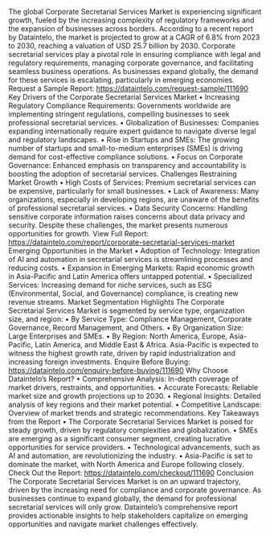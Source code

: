 The global Corporate Secretarial Services Market is experiencing significant growth, fueled by the increasing complexity of regulatory frameworks and the expansion of businesses across borders. According to a recent report by Dataintelo, the market is projected to grow at a CAGR of 6.8% from 2023 to 2030, reaching a valuation of USD 25.7 billion by 2030.
Corporate secretarial services play a pivotal role in ensuring compliance with legal and regulatory requirements, managing corporate governance, and facilitating seamless business operations. As businesses expand globally, the demand for these services is escalating, particularly in emerging economies.
Request a Sample Report: https://dataintelo.com/request-sample/111690
Key Drivers of the Corporate Secretarial Services Market
•	Increasing Regulatory Compliance Requirements: Governments worldwide are implementing stringent regulations, compelling businesses to seek professional secretarial services.
•	Globalization of Businesses: Companies expanding internationally require expert guidance to navigate diverse legal and regulatory landscapes.
•	Rise in Startups and SMEs: The growing number of startups and small-to-medium enterprises (SMEs) is driving demand for cost-effective compliance solutions.
•	Focus on Corporate Governance: Enhanced emphasis on transparency and accountability is boosting the adoption of secretarial services.
Challenges Restraining Market Growth
•	High Costs of Services: Premium secretarial services can be expensive, particularly for small businesses.
•	Lack of Awareness: Many organizations, especially in developing regions, are unaware of the benefits of professional secretarial services.
•	Data Security Concerns: Handling sensitive corporate information raises concerns about data privacy and security.
Despite these challenges, the market presents numerous opportunities for growth.
View Full Report: https://dataintelo.com/report/corporate-secretarial-services-market
Emerging Opportunities in the Market
•	Adoption of Technology: Integration of AI and automation in secretarial services is streamlining processes and reducing costs.
•	Expansion in Emerging Markets: Rapid economic growth in Asia-Pacific and Latin America offers untapped potential.
•	Specialized Services: Increasing demand for niche services, such as ESG (Environmental, Social, and Governance) compliance, is creating new revenue streams.
Market Segmentation Highlights
The Corporate Secretarial Services Market is segmented by service type, organization size, and region:
•	By Service Type: Compliance Management, Corporate Governance, Record Management, and Others.
•	By Organization Size: Large Enterprises and SMEs.
•	By Region: North America, Europe, Asia-Pacific, Latin America, and Middle East & Africa.
Asia-Pacific is expected to witness the highest growth rate, driven by rapid industrialization and increasing foreign investments.
Enquire Before Buying: https://dataintelo.com/enquiry-before-buying/111690
Why Choose Dataintelo’s Report?
•	Comprehensive Analysis: In-depth coverage of market drivers, restraints, and opportunities.
•	Accurate Forecasts: Reliable market size and growth projections up to 2030.
•	Regional Insights: Detailed analysis of key regions and their market potential.
•	Competitive Landscape: Overview of market trends and strategic recommendations.
Key Takeaways from the Report
•	The Corporate Secretarial Services Market is poised for steady growth, driven by regulatory complexities and globalization.
•	SMEs are emerging as a significant consumer segment, creating lucrative opportunities for service providers.
•	Technological advancements, such as AI and automation, are revolutionizing the industry.
•	Asia-Pacific is set to dominate the market, with North America and Europe following closely.
Check Out the Report: https://dataintelo.com/checkout/111690
Conclusion
The Corporate Secretarial Services Market is on an upward trajectory, driven by the increasing need for compliance and corporate governance. As businesses continue to expand globally, the demand for professional secretarial services will only grow. Dataintelo’s comprehensive report provides actionable insights to help stakeholders capitalize on emerging opportunities and navigate market challenges effectively.
